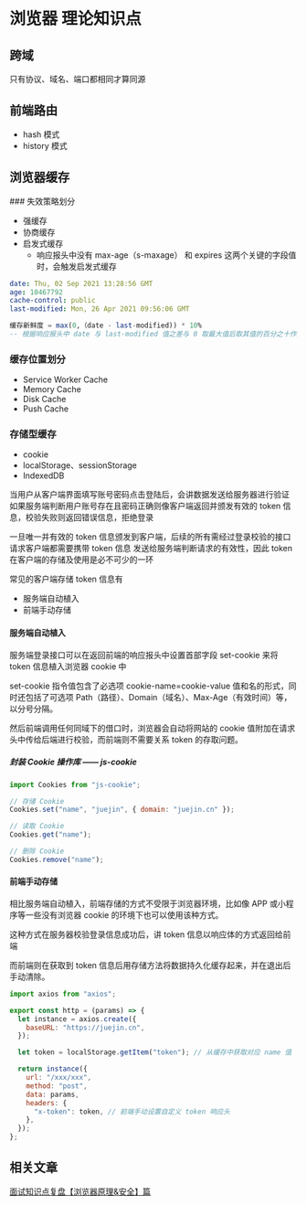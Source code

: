 # 浏览器 理论知识点

## 跨域

只有协议、域名、端口都相同才算同源

## 前端路由

- hash 模式
- history 模式

## 浏览器缓存

<script setup>
</script>

<XmindViewer url="/browser_cache.xmind"/>
### 失效策略划分

- 强缓存
- 协商缓存
- 启发式缓存
  - 响应报头中没有 max-age（s-maxage） 和 expires 这两个关键的字段值时，会触发启发式缓存

```yaml
date: Thu, 02 Sep 2021 13:28:56 GMT
age: 10467792
cache-control: public
last-modified: Mon, 26 Apr 2021 09:56:06 GMT
```

```sql
缓存新鲜度 = max(0,（date - last-modified)) * 10%
-- 根据响应报头中 date 与 last-modified 值之差与 0 取最大值后取其值的百分之十作为缓存时间。
```

### 缓存位置划分

- Service Worker Cache
- Memory Cache
- Disk Cache
- Push Cache

### 存储型缓存

- cookie
- localStorage、sessionStorage
- IndexedDB

当用户从客户端界面填写账号密码点击登陆后，会讲数据发送给服务器进行验证  
如果服务端判断用户账号存在且密码正确则像客户端返回并颁发有效的 token 信息，校验失败则返回错误信息，拒绝登录

一旦唯一并有效的 token 信息颁发到客户端，后续的所有需经过登录校验的接口请求客户端都需要携带 token 信息
发送给服务端判断请求的有效性，因此 token 在客户端的存储及使用是必不可少的一环

常见的客户端存储 token 信息有

- 服务端自动植入
- 前端手动存储

#### 服务端自动植入

服务端登录接口可以在返回前端的响应报头中设置首部字段 set-cookie 来将 token 信息植入浏览器 cookie 中

set-cookie 指令值包含了必选项 cookie-name=cookie-value 值和名的形式，同时还包括了可选项 Path（路径）、Domain（域名）、Max-Age（有效时间）等，以分号分隔。

然后前端调用任何同域下的借口时，浏览器会自动将网站的 cookie 值附加在请求头中传给后端进行校验，而前端则不需要关系 token 的存取问题。

##### 封装 Cookie 操作库 —— js-cookie

```js
import Cookies from "js-cookie";

// 存储 Cookie
Cookies.set("name", "juejin", { domain: "juejin.cn" });

// 读取 Cookie
Cookies.get("name");

// 删除 Cookie
Cookies.remove("name");
```

#### 前端手动存储

相比服务端自动植入，前端存储的方式不受限于浏览器环境，比如像 APP 或小程序等一些没有浏览器 cookie 的环境下也可以使用该种方式。

这种方式在服务器校验登录信息成功后，讲 token 信息以响应体的方式返回给前端

而前端则在获取到 token 信息后用存储方法将数据持久化缓存起来，并在退出后手动清除。

```js
import axios from "axios";

export const http = (params) => {
  let instance = axios.create({
    baseURL: "https://juejin.cn",
  });

  let token = localStorage.getItem("token"); // 从缓存中获取对应 name 值

  return instance({
    url: "/xxx/xxx",
    method: "post",
    data: params,
    headers: {
      "x-token": token, // 前端手动设置自定义 token 响应头
    },
  });
};
```


## 相关文章

[面试知识点复盘【浏览器原理&安全】篇](https://juejin.cn/post/7168637354536599559#heading-102)
